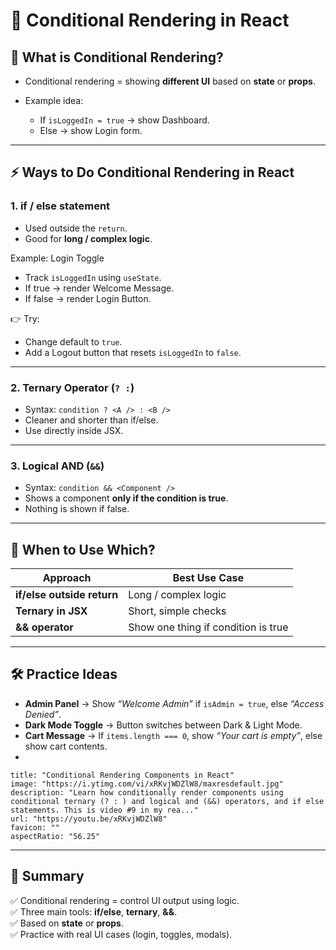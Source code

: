 # 🌟 Conditional Rendering in React

## 🚀 What is Conditional Rendering?

- Conditional rendering = showing **different UI** based on **state** or **props**.
- Example idea:
    
    - If `isLoggedIn = true` → show Dashboard.
    - Else → show Login form.

---

## ⚡ Ways to Do Conditional Rendering in React

### 1. **if / else statement**

- Used outside the `return`.
- Good for **long / complex logic**.

Example: Login Toggle

- Track `isLoggedIn` using `useState`.
- If true → render Welcome Message.
- If false → render Login Button.

👉 Try:

- Change default to `true`.
- Add a Logout button that resets `isLoggedIn` to `false`.

---

### 2. **Ternary Operator (`? :`)**

- Syntax: `condition ? <A /> : <B />`
- Cleaner and shorter than if/else.
- Use directly inside JSX.

---

### 3. **Logical AND (`&&`)**

- Syntax: `condition && <Component />`
- Shows a component **only if the condition is true**.
- Nothing is shown if false.

---

## 📌 When to Use Which?

|Approach|Best Use Case|
|---|---|
|**if/else outside return**|Long / complex logic|
|**Ternary in JSX**|Short, simple checks|
|**&& operator**|Show one thing if condition is true|

---

## 🛠 Practice Ideas

- **Admin Panel** → Show _“Welcome Admin”_ if `isAdmin = true`, else _“Access Denied”_.
- **Dark Mode Toggle** → Button switches between Dark & Light Mode.
- **Cart Message** → If `items.length === 0`, show _“Your cart is empty”_, else show cart contents.
- 
```embed
title: "Conditional Rendering Components in React"
image: "https://i.ytimg.com/vi/xRKvjWDZlW8/maxresdefault.jpg"
description: "Learn how conditionally render components using conditional ternary (? : ) and logical and (&&) operators, and if else statements. This is video #9 in my rea..."
url: "https://youtu.be/xRKvjWDZlW8"
favicon: ""
aspectRatio: "56.25"
```

---

## 🎯 Summary

✅ Conditional rendering = control UI output using logic.  
✅ Three main tools: **if/else**, **ternary**, **&&**.  
✅ Based on **state** or **props**.  
✅ Practice with real UI cases (login, toggles, modals).